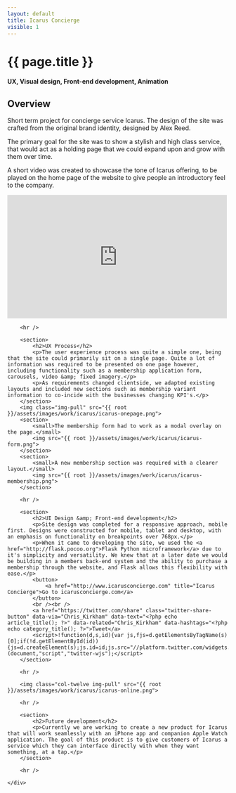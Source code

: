 ```yaml
---
layout: default
title: Icarus Concierge
visible: 1
---
```


<div id="project-page" class="icarus-banner banner" data-0="background-position: 0px 0px;" data-100000="background-position:0px -50000px;">
	<div class="heading-section">
		<div data-0="top: 200px; opacity: 1;" data-450="top: 370px; opacity:0;">
			<h1>{{ page.title }}</h1>
			<h4>UX, Visual design, Front-end development, Animation</h4>
		</div>
	</div>
</div>

<div class="icarus-watch" data-0="background-position: 95% 2500px;" data-100000="background-position: 95% -50000px;">
	<section class="wrapper project-copy">
		<section>
			<h2>Overview</h2>
			<p>Short term project for concierge service Icarus. The design of the site was crafted from the original brand identity, designed by Alex Reed.</p>
			<p>The primary goal for the site was to show a stylish and high class service, that would act as a holding page that we could expand upon and grow with them over time.</p>
			<p>A short video was created to showcase the tone of Icarus offering, to be played on the home page of the website to give people an introductory feel to the company.</p>
			<iframe src="https://player.vimeo.com/video/120904044?color=d89842&title=0&byline=0&portrait=0" width="500" height="281" frameborder="0" webkitallowfullscreen mozallowfullscreen allowfullscreen></iframe>
		</section>

		<hr />

		<section>
			<h2>UX Process</h2>
			<p>The user experience process was quite a simple one, being that the site could primarily sit on a single page. Quite a lot of information was required to be presented on one page however, including functionality such as a membership application form, carousels, video &amp; fixed imagery.</p>
			<p>As requirements changed clientside, we adapted existing layouts and included new sections such as membership variant information to co-incide with the businesses changing KPI's.</p>
		</section>
		<img class="img-pull" src="{{ root }}/assets/images/work/icarus/icarus-onepage.png">
		<section>
			<small>The membership form had to work as a modal overlay on the page.</small>
			<img src="{{ root }}/assets/images/work/icarus/icarus-form.png">
		</section>
		<section>
			<small>A new membership section was required with a clearer layout.</small>
			<img src="{{ root }}/assets/images/work/icarus/icarus-membership.png">
		</section>

		<hr />

		<section>
			<h2>UI Design &amp; Front-end development</h2>
			<p>Site design was completed for a responsive approach, mobile first. Designs were constructed for mobile, tablet and desktop, with an emphasis on functionality on breakpoints over 768px.</p>
			<p>When it came to developing the site, we used the <a href="http://flask.pocoo.org">Flask Python microframework</a> due to it's simplicity and versatility. We knew that at a later date we would be building in a members back-end system and the ability to purchase a membership through the website, and Flask allows this flexibility with ease.</p>
			<button>
				<a href="http://www.icarusconcierge.com" title="Icarus Concierge">Go to icarusconcierge.com</a>
			</button>
			<br /><br />
			<a href="https://twitter.com/share" class="twitter-share-button" data-via="Chris_Kirkham" data-text="<?php echo article_title(); ?>" data-related="Chris_Kirkham" data-hashtags="<?php echo category_title(); ?>">Tweet</a>
			<script>!function(d,s,id){var js,fjs=d.getElementsByTagName(s)[0];if(!d.getElementById(id)){js=d.createElement(s);js.id=id;js.src="//platform.twitter.com/widgets.js";fjs.parentNode.insertBefore(js,fjs);}}(document,"script","twitter-wjs");</script>
		</section>

		<hr />

		<img class="col-twelve img-pull" src="{{ root }}/assets/images/work/icarus/icarus-online.png">

		<hr />

		<section>
			<h2>Future development</h2>
			<p>Currently we are working to create a new product for Icarus that will work seamlessly with an iPhone app and companion Apple Watch application. The goal of this product is to give customers of Icarus a service which they can interface directly with when they want something, at a tap.</p>
		</section>

		<hr />

	</div>
</section>